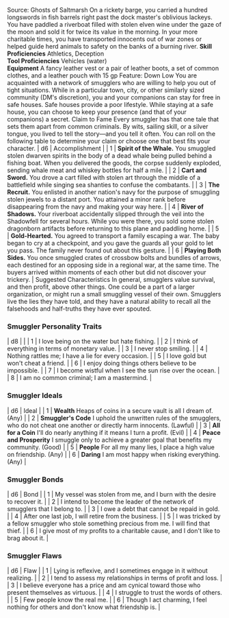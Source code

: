 Source: Ghosts of Saltmarsh
On a rickety barge, you carried a hundred longswords in fish barrels right past the dock master's oblivious lackeys. You have paddled a riverboat filled with stolen elven wine under the gaze of the moon and sold it for twice its value in the morning. In your more charitable times, you have transported innocents out of war zones or helped guide herd animals to safety on the banks of a burning river.
**Skill Proficiencies** Athletics, Deception  
**Tool Proficiencies** Vehicles (water)  
**Equipment** A fancy leather vest or a pair of leather boots, a set of common clothes, and a leather pouch with 15 gp
Feature: Down Low
You are acquainted with a network of smugglers who are willing to help you out of tight situations. While in a particular town, city, or other similarly sized community (DM's discretion), you and your companions can stay for free in safe houses. Safe houses provide a poor lifestyle. While staying at a safe house, you can choose to keep your presence (and that of your companions) a secret.
Claim to Fame
Every smuggler has that one tale that sets them apart from common criminals. By wits, sailing skill, or a silver tongue, you lived to tell the story—and you tell it often. You can roll on the following table to determine your claim or choose one that best fits your character.
| d6 | Accomplishment |
| 1 | **Spirit of the Whale.** You smuggled stolen dwarven spirits in the body of a dead whale being pulled behind a fishing boat. When you delivered the goods, the corpse suddenly exploded, sending whale meat and whiskey bottles for half a mile. |
| 2 | **Cart and Sword.** You drove a cart filled with stolen art through the middle of a battlefield while singing sea shanties to confuse the combatants. |
| 3 | **The Recruit.** You enlisted in another nation's navy for the purpose of smuggling stolen jewels to a distant port. You attained a minor rank before disappearing from the navy and making your way here. |
| 4 | **River of Shadows.** Your riverboat accidentally slipped through the veil into the Shadowfell for several hours. While you were there, you sold some stolen dragonborn artifacts before returning to this plane and paddling home. |
| 5 | **Gold-Hearted.** You agreed to transport a family escaping a war. The baby began to cry at a checkpoint, and you gave the guards all your gold to let you pass. The family never found out about this gesture. |
| 6 | **Playing Both Sides.** You once smuggled crates of crossbow bolts and bundles of arrows, each destined for an opposing side in a regional war, at the same time. The buyers arrived within moments of each other but did not discover your trickery. |
Suggested Characteristics
In general, smugglers value survival, and then profit, above other things. One could be a part of a larger organization, or might run a small smuggling vessel of their own. Smugglers live the lies they have told, and they have a natural ability to recall all the falsehoods and half-truths they have ever spouted.
### **Smuggler Personality Traits**
| d8 |  |
| 1 | I love being on the water but hate fishing. |
| 2 | I think of everything in terms of monetary value. |
| 3 | I never stop smiling. |
| 4 | Nothing rattles me; I have a lie for every occasion. |
| 5 | I love gold but won't cheat a friend. |
| 6 | I enjoy doing things others believe to be impossible. |
| 7 | I become wistful when I see the sun rise over the ocean. |
| 8 | I am no common criminal; I am a mastermind. |
### **Smuggler Ideals**
| d6 | Ideal |
| 1 | **Wealth** Heaps of coins in a secure vault is all I dream of. (Any) |
| 2 | **Smuggler's Code** I uphold the unwritten rules of the smugglers, who do not cheat one another or directly harm innocents. (Lawful) |
| 3 | **All for a Coin** I'll do nearly anything if it means I turn a profit. (Evil) |
| 4 | **Peace and Prosperity** I smuggle only to achieve a greater goal that benefits my community. (Good) |
| 5 | **People** For all my many lies, I place a high value on friendship. (Any) |
| 6 | **Daring** I am most happy when risking everything. (Any) |
### **Smuggler Bonds**
| d6 | Bond |
| 1 | My vessel was stolen from me, and I burn with the desire to recover it. |
| 2 | I intend to become the leader of the network of smugglers that I belong to. |
| 3 | I owe a debt that cannot be repaid in gold. |
| 4 | After one last job, I will retire from the business. |
| 5 | I was tricked by a fellow smuggler who stole something precious from me. I will find that thief. |
| 6 | I give most of my profits to a charitable cause, and I don't like to brag about it. |
### **Smuggler Flaws**
| d6 | Flaw |
| 1 | Lying is reflexive, and I sometimes engage in it without realizing. |
| 2 | I tend to assess my relationships in terms of profit and loss. |
| 3 | I believe everyone has a price and am cynical toward those who present themselves as virtuous. |
| 4 | I struggle to trust the words of others. |
| 5 | Few people know the real me. |
| 6 | Though I act charming, I feel nothing for others and don't know what friendship is. |